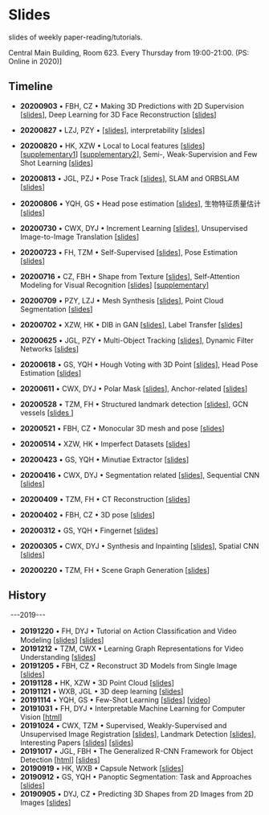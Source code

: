# Slides

slides of weekly paper-reading/tutorials.

Central Main Building, Room 623. Every Thursday from 19:00-21:00.  (PS: Online in 2020)]



## Timeline

- **20200903** &bull; FBH, CZ &bull; Making 3D Predictions with 2D Supervision [[slides](2020/09/0903-Making_3D_Predictions_with_2D_Supervision.pdf)], Deep Learning for 3D Face Reconstruction [[slides](2020/09/0903-Deep_Learning_for_3D_Face_Reconstruction.pdf)] 
- **20200827** &bull; LZJ, PZY &bull; [[slides](2020/08/)], interpretability [[slides](2020/08/20200827-interpretability.pdf)] 

- **20200820** &bull; HK, XZW &bull; Local to Local features [[slides](2020/08/20200820-Intro-to-local-features.pdf)] [[supplementary1](2020/08/20200820-discriminative_patches.pdf)] [[supplementary2](2020/08/20200820-modern_full_pipeline.pdf)], Semi-, Weak-Supervision and Few Shot Learning [[slides](2020/08/20200820-Semi-supervision_weak_supervision_and_few_shot.pdf)] 

- **20200813** &bull; JGL, PZJ &bull; Pose Track [[slides](2020/08/20200813-posetrack.pdf)], SLAM and ORBSLAM [[slides](2020/08/20200813-SLAM_ORBSLAM.pdf)] 

- **20200806** &bull; YQH, GS &bull; Head pose estimation [[slides](2020/08/20200806-Head_pose_estimation2.pdf)], 生物特征质量估计 [[slides](2020/08/20200806-生物特征质量估计.pdf)] 

- **20200730** &bull; CWX, DYJ &bull; Increment Learning [[slides](2020/07/20200730_increment-learning.pdf)], Unsupervised Image-to-Image Translation [[slides](2020/07/20200730_unsupervised-image-to-image-translation.pdf)] 

- **20200723** &bull; FH, TZM &bull; Self-Supervised [[slides](2020/07/0723_Self-Supervised.pdf)], Pose Estimation [[slides](2020/07/0723-单人姿态估计.pdf)] 

- **20200716** &bull; CZ, FBH &bull; Shape from Texture [[slides](2020/07/20200716_ShapeFromTexture.pdf)], Self-Attention Modeling for Visual Recognition [[slides](2020/07/20200716_Self-AttentionModelingForVisualRecognition.pdf)] [[supplementary](2020/07/20200716_Self-AttentionModelingForVisualRecognition_Supplementary.pdf)] 

- **20200709** &bull; PZY, LZJ &bull; Mesh Synthesis [[slides](2020/07/20200709_mesh.pdf)], Point Cloud Segmentation [[slides](2020/07/20200709_PointCloudSegmentation.pdf)] 
- **20200702** &bull; XZW, HK &bull; DIB in GAN [[slides](2020/07/0702-PaperRead-Deep_Information_Bottleneck.pdf)], Label Transfer [[slides](2020/07/0702-label_transfer.pdf)] 
- **20200625** &bull; JGL, PZY &bull; Multi-Object Tracking [[slides](2020/06/20200625_Multi-Object-Tracking.pdf)], Dynamic Filter Networks [[slides](2020/06/20200625_dynamic-filter-networks.pdf)] 
- **20200618** &bull; GS, YQH &bull; Hough Voting with 3D Point [[slides](2020/06/20200618_HoughVotingwith3Dpoint.pdf)], Head Pose Estimation [[slides](2020/06/20200618_HeadPoseEstimation.pdf)] 
- **20200611** &bull; CWX, DYJ &bull; Polar Mask [[slides](2020/06/文献分享0611.pdf)], Anchor-related [[slides](2020/06/20200611_Anchor-related.pdf)] 
- **20200528** &bull; TZM, FH &bull; Structured landmark detection [[slides](2020/05/文献分享5.28.pdf)], GCN vessels [[slides ](2020/05/20200528_方辉_GCN-vessel.pdf)] 
- **20200521** &bull; FBH, CZ &bull; Monocular 3D mesh and pose [[slides](2020/05/文献20200521.pdf)] 
- **20200514** &bull; XZW, HK &bull; Imperfect Datasets [[slides](2020/05/20200514-ImperfectDatasets.pdf)] 
- **20200423** &bull; GS, YQH &bull; Minutiae Extractor [[slides](2020/04/0423Nguyen_ICB18_present.pdf)] 
- **20200416** &bull; CWX, DYJ &bull; Segmentation related [[slides](2020/04/文献分享0416.pdf)], Sequential CNN [[slides](2020/04/20200416_Sequential_CNN.pdf)] 
- **20200409** &bull; TZM, FH &bull; CT Reconstruction [[slides](2020/04/文献分享4.9.pdf)] 
- **20200402** &bull; FBH, CZ &bull; 3D pose [[slides](2020/04/文献20200402.pdf)] 
- **20200312** &bull; GS, YQH &bull; Fingernet [[slides](2020/03/0312FingerNet_presentation.pdf)] 
- **20200305** &bull; CWX, DYJ &bull; Synthesis and Inpainting [[slides](2020/03/文献分享0305.pdf)], Spatial CNN [[slides](2020/05/20200305_Spatial_CNN.pdf)] 
- **20200220** &bull; TZM, FH &bull; Scene Graph Generation [[slides](2020/02/文献分享2.20-cvpr-2019-tutorial.pdf)] 



## History

​	---2019---

- **20191220** &bull; FH, DYJ &bull; Tutorial on Action Classiﬁcation and Video Modeling [[slides](2019/12/20191220-Action_ClsDet_Tutorial_CVPR19.pdf)] [[slides](2019/12/20191220-LT_tutorial1.pdf)] 
- **20191212** &bull; TZM, CWX &bull; Learning Graph Representations for Video Understanding [[slides](2019/12/20191212-cvpr19-graph_tutorial_xiaolong.pdf)] 
- **20191205** &bull; FBH, CZ &bull; Reconstruct 3D Models from Single Image [[slides](2019/12/20191205-structure-detection.pdf)] 
- **20191128** &bull; HK, XZW &bull; 3D Point Cloud [[slides](2019/11/20191128-pointcloud.pdf)] 
- **20191121** &bull; WXB, JGL &bull; 3D deep learning [[slides](2019/11/1121_iccv19_3ddl_tutorial_online_version.pdf)] 
- **20191114** &bull; YQH, GS &bull; Few-Shot Learning [[slides](2019/11/1114_iccv19_SwerskyFewShotLearning.pdf)] [[video](https://www.bilibili.com/video/av35559022?t=1260)] 
- **20191031** &bull; FH, DYJ &bull; Interpretable Machine Learning for Computer Vision [[html](https://interpretablevision.github.io/index_cvpr2018.html)] 
- **20191024** &bull; CWX, TZM &bull; Supervised, Weakly-Supervised and Unsupervised Image Registration [[slides](2019/10/1024_Learn2Reg2019_Supervised_YipengHu.pdf)], Landmark Detection [[slides](2019/10/1024_landmark_detection.pdf)], Interesting Papers [[slides](2019/10/1024_intereting_paper.pdf)] [[slides](2019/10/1024-Learn2Reg-TomVercauteren.pdf)] 
- **20191017** &bull; JGL, FBH &bull; The Generalized R-CNN Framework for Object Detection [[html](http://feichtenhofer.github.io/cvpr2019-recognition-tutorial/)] [[slides](2019/10/1017_cvpr2019_tutorial_ross_girshick.pdf)] 
- **20190919** &bull; HK, WXB &bull; Capsule Network [[slides](2019/09/0919_capsule_network_mine.pdf)] 
- **20190912** &bull; GS, YQH &bull; Panoptic Segmentation: Task and Approaches [[slides](2019/09/0912_cvpr19_tutorial_alexander_kirillov.pdf)] 
- **20190905** &bull; DYJ, CZ &bull; Predicting 3D Shapes from 2D Images from 2D Images [[slides](2019/09/0905_cvpr19-Predicting_3D_Shapes_from_2D_Images_from_2D_Images.pdf)] 

